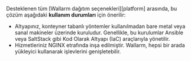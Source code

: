 Desteklenen tüm [Wallarm dağıtım seçenekleri][platform] arasında, bu çözüm aşağıdaki **kullanım durumları** için önerilir:

* Altyapınız, konteyner tabanlı yöntemler kullanılmadan bare metal veya sanal makineler üzerinde kuruludur. Genellikle, bu kurulumlar Ansible veya SaltStack gibi Kod Olarak Altyapı (IaC) araçlarıyla yönetilir.
* Hizmetleriniz NGINX etrafında inşa edilmiştir. Wallarm, hepsi bir arada yükleyici kullanarak işlevlerini genişletebilir.